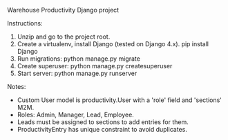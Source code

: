 Warehouse Productivity Django project

Instructions:
1. Unzip and go to the project root.
2. Create a virtualenv, install Django (tested on Django 4.x).
   pip install Django
3. Run migrations:
   python manage.py migrate
4. Create superuser:
   python manage.py createsuperuser
5. Start server:
   python manage.py runserver

Notes:
- Custom User model is productivity.User with a 'role' field and 'sections' M2M.
- Roles: Admin, Manager, Lead, Employee.
- Leads must be assigned to sections to add entries for them.
- ProductivityEntry has unique constraint to avoid duplicates.
